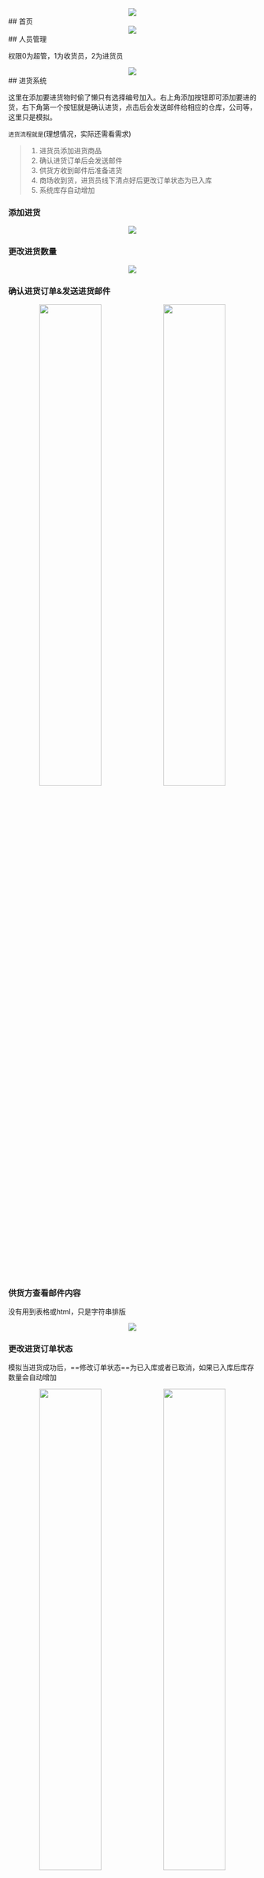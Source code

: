 <div align=center><img src=images/logo.png/></div>
## 首页

<div align=center><img src=images/首页.jpg/></div>
## 人员管理

权限0为超管，1为收货员，2为进货员

<div align=center><img src=images/人员管理.jpg/></div>
## 进货系统

这里在添加要进货物时偷了懒只有选择编号加入。右上角添加按钮即可添加要进的货，右下角第一个按钮就是确认进货，点击后会发送邮件给相应的仓库，公司等，这里只是模拟。

`进货流程就是`(理想情况，实际还需看需求)

> 1. 进货员添加进货商品
> 2. 确认进货订单后会发送邮件
> 3. 供货方收到邮件后准备进货
> 4. 商场收到货，进货员线下清点好后更改订单状态为已入库
> 5. 系统库存自动增加

### 添加进货

<div align=center><img src=images/进货添加进货.jpg/></div>

### 更改进货数量

<div align=center><img src=images/进货修改数量.jpg/></div>

### 确认进货订单&发送进货邮件

<div align=center>
  <table>
    <tr>
  <img width="50%" src=images/进货确认订单.jpg/>
	<img width="50%" src=images/进货发送邮件.jpg/>
    </tr></table>
</div>

### 供货方查看邮件内容

没有用到表格或html，只是字符串排版

<div align=center><img src=images/进货邮件内容.jpg/></div>

### 更改进货订单状态

模拟当进货成功后，==修改订单状态==为已入库或者已取消，如果已入库后库存数量会自动增加

<div align=center>
  <table>
    <tr>
  <img width="50%" src=images/进货更改订单状态.jpg/>
	<img width="50%" src=images/进货库存更新成功.jpg/>
    </tr></table>
</div>



## 收银系统

也是没扫描机器，所以只能模拟。

`收银流程如下`

> 1. 添加商品，如果库存不够会提示
> 2. (手动)确认结账
> 3. 支付成功后库存减少

### 添加商品

<div align=center><img src=images/收银添加商品.jpg/></div>

### 库存不够提示

<div align=center><img src=images/收银库存不够.jpg/></div>

### 收银结账&支付成功

<div align=center>
  <table>
    <tr>
  <img width="50%" src=images/收银结账.jpg/>
	<img width="50%" src=images/收银支付成功.jpg/>
    </tr></table>
</div>

### 首页更新

<div align=center><img src=images/收银成功首页.jpg/></div>



## 商品库存

### 总览

<div align=center><img src=images/商品库存.jpg/></div>

### 库存日志

#### 进货库存日志

<div align=center>
  <table>
    <tr>
  <img width="50%" src=images/库存进货记录.jpg/>
	<img width="50%" src=images/进货订单详情.jpg/>
    </tr></table>
</div>

#### 收银库存日志

<div align=center>
  <table>
    <tr>
  <img width="50%" src=images/库存收银记录.jpg/>
	<img width="50%" src=images/收银订单详情.jpg/>
    </tr></table>
</div>

## 供应商

<div align=center><img src=images/供应商.jpg/></div>



## 商品目录

<div align=center><img src=images/商品目录.jpg/></div>



## 联系

email：1138312802@qq.com

wechat：a1138312802



## 写在最后

前端用的是java本身的窗口那些类JModel,JTable等，首先难看，其次也不好写，而且前后端交叉在一起，你中有我，我中有你:sob:， 遂这个项目的前端后端都不再去改动或者优化。不过里面的后台逻辑倒是以后能给我做其它项目以启发。最后真的想说句，真的不能用java写窗口，真的好球乱啊啊啊！！

